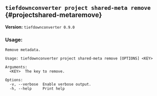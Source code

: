 ## `tiefdownconverter project shared-meta remove` {#projectshared-metaremove}

**Version:** `tiefdownconverter 0.9.0`

### Usage:
```
Remove metadata.

Usage: tiefdownconverter project shared-meta remove [OPTIONS] <KEY>

Arguments:
  <KEY>  The key to remove.

Options:
  -v, --verbose  Enable verbose output.
  -h, --help     Print help
```

